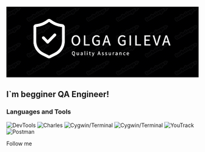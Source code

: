 ![Header](https://github.com/OGileva/OGileva/blob/main/assets/logo.png)

## I`m begginer QA Engineer!

### Languages and Tools
![DevTools](https://img.shields.io/badge/-DevTools-000004) ![Charles](https://img.shields.io/badge/-Charles-CFE3EB) ![Cygwin/Terminal](https://img.shields.io/badge/-Cygwin/Terminal-00F705) ![Cygwin/Terminal](https://img.shields.io/badge/-Figma-F76D5F) ![YouTrack](https://img.shields.io/badge/-YouTrack-825FF2) ![Postman](https://img.shields.io/badge/-Postman-F76836)

Follow me
